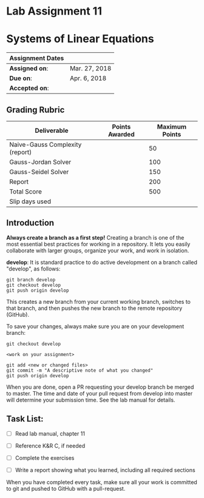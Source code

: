 # Lab Assignment 11
# Systems of Linear Equations

| Assignment Dates | |
| --- | --- |
|**Assigned on**: | Mar. 27, 2018 |
|**Due on**: | Apr. 6, 2018 |
|**Accepted on**: | |


## Grading Rubric

|Deliverable | Points Awarded | Maximum Points |
|---|---|---|
| Naive-Gauss Complexity (report) | | 50 |
| Gauss-Jordan Solver | | 100 |
| Gauss-Seidel Solver | | 150 |
| Report | | 200 |
| Total Score | | 500 |
| Slip days used | | |

## Introduction

**Always create a branch as a first step!** Creating a branch is one of the most essential best practices for working in a repository. It lets you easily collaborate with larger groups, organize your work, and work in isolation.

**develop**: It is standard practice to do active development on a branch called "develop", as follows:

    git branch develop
    git checkout develop
    git push origin develop

This creates a new branch from your current working branch, switches to that branch, and then pushes the new branch to the remote repository (GitHub).

To save your changes, always make sure you are on your development branch:

    git checkout develop

    <work on your assignment>

    git add <new or changed files>
    git commit -m "A descriptive note of what you changed"
    git push origin develop

When you are done, open a PR requesting your develop branch be merged to master.
The time and date of your pull request from develop into master will determine your submission time. See the lab manual for details.


## Task List:
- [ ] Read lab manual, chapter 11
- [ ] Reference K&R C, if needed
- [ ] Complete the exercises
- [ ] Write a report showing what you learned, including all required sections


When you have completed every task, make sure all your work is committed to git and pushed to GitHub with a pull-request.